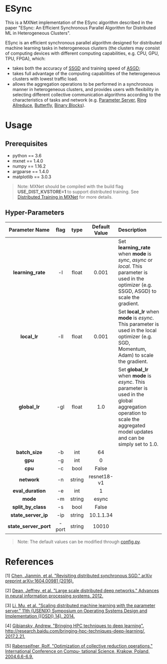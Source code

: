 # ESync

This is a MXNet implementation of the ESync algorithm described in the paper "ESync: An Efficient Synchronous Parallel Algorithm for Distributed ML in Heterogeneous Clusters". 

ESync is an efficient synchronous parallel algorithm designed for distributed machine learning tasks in heterogeneous clusters (the clusters may consist of computing devices with different computing capabilities, e.g. CPU, GPU, TPU, FPGA), which:

* takes both the accuracy of [SSGD](https://arxiv.org/pdf/1604.00981.pdf) and training speed of [ASGD](http://papers.nips.cc/paper/4687-large-scale-distributed-deep-networks.pdf);
* takes full advantage of the computing capabilities of the heterogeneous clusters with lowest traffic load. 
* allows the aggregation operations to be performed in a synchronous manner in heterogeneous clusters, and provides users with flexibility in selecting different collective communication algorithms according to the characteristics of tasks and network (e.g. [Parameter Server](https://www.usenix.org/system/files/conference/osdi14/osdi14-paper-li_mu.pdf), [Ring Allreduce](http://research.baidu.com/bringing-hpc-techniques-deep-learning/), [Butterfly](https://link.springer.com/content/pdf/10.1007%2F978-3-540-24685-5_1.pdf), [Binary Blocks](https://link.springer.com/content/pdf/10.1007%2F978-3-540-24685-5_1.pdf)).

# Usage

## Prerequisites

* python == 3.6
* mxnet == 1.4.0 
* numpy == 1.16.2
* argparse == 1.4.0
* matplotlib == 3.0.3

> Note: MXNet should be compiled with the build flag **USE\_DIST\_KVSTORE=1** to support distributed training. See [Distributed Training in MXNet](https://mxnet.incubator.apache.org/versions/master/faq/distributed_training.html) for more details.

## Hyper-Parameters

Parameter Name | flag | type | Default Value |  Description 
:-:|:-:|:-:|:-:|:--
**learning\_rate** | -l | float | 0.001 |  Set **learning\_rate** when **mode** is *sync*, *async* or *local*. This parameter is used in the optimizer (e.g. SSGD, ASGD) to scale the gradient.
**local\_lr** | -ll | float | 0.001 | Set **local\_lr** when **mode** is *esync*. This parameter is used in the local optimizer (e.g. SGD, Momentum, Adam) to scale the gradient.
**global\_lr** | -gl | float | 1.0 | Set **global\_lr** when **mode** is *esync*. This parameter is used in the global aggregation operation to scale the aggregated model updates and can be simply set to 1.0.
**batch\_size** | -b | int | 64 | 
**gpu** | -g | int | 0 |
**cpu** | -c | bool | False |
**network** | -n | string | resnet18-v1 |
**eval\_duration** | -e | int | 1 |
**mode** | -m | string | esync | 
**split\_by\_class** | -s | bool | False |  
**state\_server\_ip** | -ip | string | 10.1.1.34 |
**state\_server\_port** | -port | string | 10010 |

> Note: The default values can be modified through [config.py](https://github.com/Lizonghang/ESync/blob/master/config.py).

# References

[1] [Chen, Jianmin, et al. "Revisiting distributed synchronous SGD." arXiv preprint arXiv:1604.00981 (2016).](https://arxiv.org/pdf/1604.00981.pdf)

[2] [Dean, Jeffrey, et al. "Large scale distributed deep networks." Advances in neural information processing systems. 2012.](http://papers.nips.cc/paper/4687-large-scale-distributed-deep-networks.pdf)

[3] [Li, Mu, et al. "Scaling distributed machine learning with the parameter server." 11th {USENIX} Symposium on Operating Systems Design and Implementation ({OSDI} 14). 2014.](https://www.usenix.org/system/files/conference/osdi14/osdi14-paper-li_mu.pdf)

[4] [Gibiansky, Andrew. "Bringing HPC techniques to deep learning". http://research.baidu.com/bringing-hpc-techniques-deep-learning/, 2017.2.21.](http://research.baidu.com/bringing-hpc-techniques-deep-learning/)

[5] [Rabenseifner, Rolf. "Optimization of collective reduction operations." International Conference on Compu- tational Science, Krakow, Poland, 2004.6.6-6.9.](https://link.springer.com/content/pdf/10.1007%2F978-3-540-24685-5_1.pdf)
